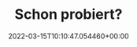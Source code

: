 ---
date: '2022-03-15T10:10:47.054460+00:00'
found_at: '2014-12-14'
found_url: https://www.whiskas.de/produkte-snacks-knuspertaschen.aspx
title: Schon probiert?
---